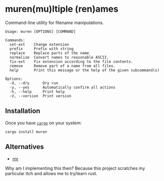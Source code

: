 # muren(mu)ltiple (ren)ames

Command-line utility for filename manipulations.

```
Usage: muren [OPTIONS] [COMMAND]

Commands:
  set-ext    Change extension
  prefix     Prefix with string
  replace    Replace parts of the name
  normalize  Convert names to reasonable ASCII.
  fix-ext    Fix extension according to the file contents.
  remove     Remove part of a name from all files.
  help       Print this message or the help of the given subcommand(s)

Options:
  -d, --dry      Dry run
  -y, --yes      Automatically confirm all actions
  -h, --help     Print help
  -V, --version  Print version
```

## Installation

Once you have [`cargo`](https://doc.rust-lang.org/cargo/getting-started/installation.html) on your system:

```
cargo install muren
```

## Alternatives

- [rnr](https://github.com/ismaelgv/rnr)

Why am I implementing this then? Because this project scratches my particular itch and allows me to try/learn rust.